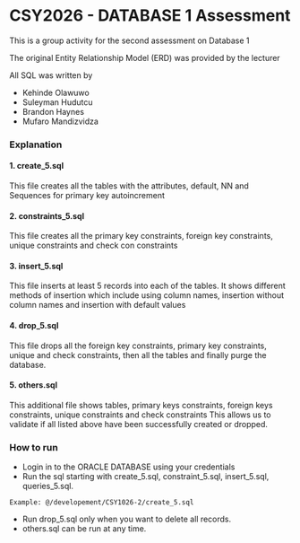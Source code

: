 # CSY2026 - DATABASE 1 Assessment

This is a group activity for the second assessment on Database 1

The original Entity Relationship Model (ERD) was provided by the lecturer

All SQL was written by 
- Kehinde Olawuwo
- Suleyman Hudutcu
- Brandon Haynes
- Mufaro Mandizvidza

### Explanation

#### 1. create_5.sql

This file creates all the tables with the attributes, default, NN and Sequences for primary key autoincrement

#### 2. constraints_5.sql

This file creates all the primary key constraints, foreign key constraints, unique constraints and check con constraints

#### 3. insert_5.sql

This file inserts at least 5 records into each of the tables. It shows different methods of insertion which 
include using column names, insertion without column names and insertion with default values

#### 4. drop_5.sql

This file drops all the foreign key constraints, primary key constraints, unique and check constraints, then all the tables
and finally purge the database.

#### 5. others.sql

This additional file shows tables, primary keys constraints, foreign keys constraints, unique constraints and check constraints
This allows us to validate if all listed above have been successfully created or dropped.

### How to run

- Login in to the ORACLE DATABASE using your credentials
- Run the sql starting with create_5.sql, constraint_5.sql, insert_5.sql, queries_5.sql.
```oraclesqlplus
Example: @/developement/CSY1026-2/create_5.sql
```
- Run drop_5.sql only when you want to delete all records.
- others.sql can be run at any time.